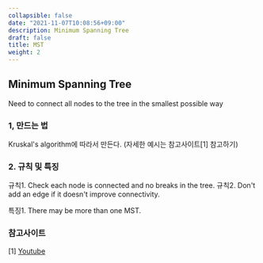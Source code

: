 ```yaml
---
collapsible: false
date: "2021-11-07T10:08:56+09:00"
description: Minimum Spanning Tree
draft: false
title: MST
weight: 2
---
```


## Minimum Spanning Tree
Need to connect all nodes to the tree in the smallest possible way

### 1, 만드는 법
Kruskal's algorithm에 따라서 만든다. (자세한 예시는 참고사이트[1] 참고하기)

### 2. 규칙 및 특징
규칙1. Check each node is connected and no breaks in the tree.
규칙2. Don't add an edge if it doesn't improve connectivity.

특징1. There may be more than one MST. 

### 참고사이트
[1] [Youtube](https://www.youtube.com/watch?v=p05uYEh3ybM)
